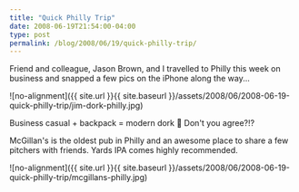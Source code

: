 ```yaml
---
title: "Quick Philly Trip"
date: 2008-06-19T21:54:00-04:00
type: post
permalink: /blog/2008/06/19/quick-philly-trip/
---
```

Friend and colleague, Jason Brown, and I travelled to Philly this week on business and snapped a few pics on the iPhone along the way...

![no-alignment]({{ site.url }}{{ site.baseurl }}/assets/2008/06/2008-06-19-quick-philly-trip/jim-dork-philly.jpg)

Business casual + backpack = modern dork 🙂 Don't you agree?!?

McGillan's is the oldest pub in Philly and an awesome place to share a few pitchers with friends. Yards IPA comes highly recommended.

![no-alignment]({{ site.url }}{{ site.baseurl }}/assets/2008/06/2008-06-19-quick-philly-trip/mcgillans-philly.jpg)
